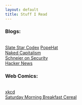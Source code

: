 ```yaml
---
layout: default
title: Stuff I Read
---
```


<h3>Blogs:</h3>
<br><a href="http://slatestarcodex.com/">Slate Star Codex</a>
<a href="https://www.popehat.com/">PopeHat</a>
<br><a href="http://www.nakedcapitalism.com/">Naked Capitalism</a>
<br><a href="https://www.schneier.com/">Schneier on Security</a>
<br><a href="https://news.ycombinator.com/">Hacker News</a>

<h3>Web Comics:</h3>
<br><a href="https://xkcd.com/">xkcd</a>
<br><a href="http://smbc-comics.com/">Saturday Morning Breakfast Cereal</a>